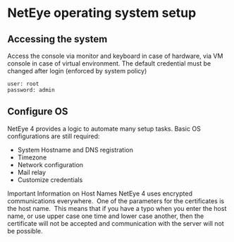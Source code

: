 # NetEye operating system setup

## Accessing the system
Access the console via monitor and keyboard in case of hardware, via VM console in case of virtual environment.
The default credential must be changed after login (enforced by system policy)
```
user: root
password: admin
```

## Configure OS

NetEye 4 provides a logic to automate many setup tasks. Basic OS configurations are still required:
- System Hostname and DNS registration
- Timezone
- Network configuration
- Mail relay
- Customize credentials

Important Information on Host Names
NetEye 4 uses encrypted communications everywhere.  One of the parameters for the certificates is the host name.  This means that if you have a typo when you enter the host name, or use upper case one time and lower case another, then the certificate will not be accepted and communication with the server will not be possible.

